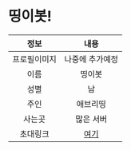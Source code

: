 # 띵이봇!
|정보|내용|
|:------:|:---:|
|프로필이미지|나중에 추가예정|
|이름|띵이봇|
|성별|남|
|주인|애브리띵|
|사는곳|많은 서버|
|초대링크|[여기](http://invite.thinge.teb.kro.kr)|
